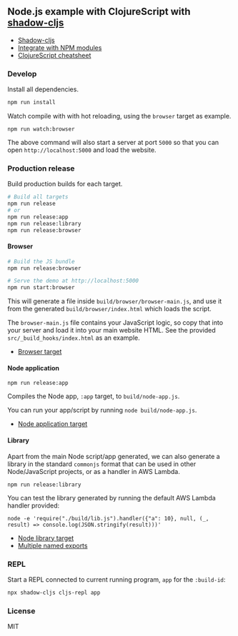 Node.js example with ClojureScript with [shadow-cljs](https://github.com/thheller/shadow-cljs)
----

- [Shadow-cljs](http://shadow-cljs.org/)
- [Integrate with NPM modules](https://shadow-cljs.github.io/docs/UsersGuide.html#npm)
- [ClojureScript cheatsheet](https://cljs.info/cheatsheet/)

### Develop

Install all dependencies.

```bash
npm run install
```

Watch compile with with hot reloading, using the `browser` target as example.

```
npm run watch:browser
```

The above command will also start a server at port `5000` so that you can open `http://localhost:5000` and load the website.

### Production release

Build production builds for each target.

```bash
# Build all targets
npm run release
# or
npm run release:app
npm run release:library
npm run release:browser
```

#### Browser

```bash
# Build the JS bundle
npm run release:browser

# Serve the demo at http://localhost:5000
npm run start:browser
```

This will generate a file inside `build/browser/browser-main.js`, and use it from the generated `build/browser/index.html` which loads the script.

The `browser-main.js` file contains your JavaScript logic, so copy that into your server and load it into your main website HTML. See the provided `src/_build_hooks/index.html` as an example.

- [Browser target](https://shadow-cljs.github.io/docs/UsersGuide.html#target-browser)

#### Node application

```
npm run release:app
```

Compiles the Node app, `:app` target, to `build/node-app.js`.

You can run your app/script by running `node build/node-app.js`.

- [Node application target](https://shadow-cljs.github.io/docs/UsersGuide.html#target-node-script)

#### Library

Apart from the main Node script/app generated, we can also generate a library in the standard `commonjs` format that can be used in other Node/JavaScript projects, or as a handler in AWS Lambda.

```
npm run release:library
```

You can test the library generated by running the default AWS Lambda handler provided:

```
node -e 'require("./build/lib.js").handler({"a": 10}, null, (_, result) => console.log(JSON.stringify(result)))'
```

- [Node library target](https://shadow-cljs.github.io/docs/UsersGuide.html#target-node-library)
- [Multiple named exports](https://shadow-cljs.github.io/docs/UsersGuide.html#_multiple_static_named_exports)

### REPL

Start a REPL connected to current running program, `app` for the `:build-id`:

```bash
npx shadow-cljs cljs-repl app
```

### License

MIT
